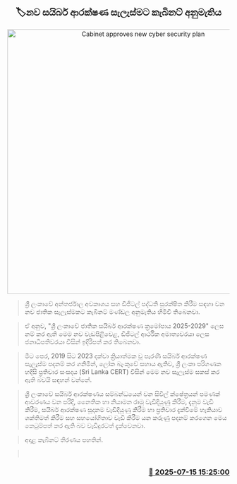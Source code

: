 <p align='center'><b><h2 align='center' title='Cabinet approves new cyber security plan'>🏷නව සයිබර් ආරක්ෂණ සැලැස්මට කැබිනට් අනුමැතිය</h2></b></p>
<p align='center'><img src='https://helakuru.sgp1.cdn.digitaloceanspaces.com/esana/images/lib/cabinet-updates[1].jpg' width='600' alt='Cabinet approves new cyber security plan'></p>

> ශ්‍රී ලංකාවේ අන්තර්ජාල අවකාශය සහ ඩිජිටල් පද්ධති සුරක්ෂිත කිරීම සඳහා වන නව ජාතික සැලැස්මකට කැබිනට් මණ්ඩල අනුමැතිය හිමිවී තිබෙනවා.

> ඒ අනුව, "ශ්‍රී ලංකාවේ ජාතික සයිබර් ආරක්ෂණ ක්‍රමෝපාය 2025-2029" ලෙස නම් කර ඇති මෙම නව වැඩපිළිවෙළ, ඩිජිටල් ආර්ථික අමාත්‍යවරයා ලෙස ජනාධිපතිවරයා විසින් ඉදිරිපත් කර තිබෙනවා.

> මීට පෙර, 2019 සිට 2023 දක්වා ක්‍රියාත්මක වූ පැරණි සයිබර් ආරක්ෂණ සැලැස්ම පදනම් කර ගනිමින්, ලෝක බැංකුවේ සහාය ඇතිව, ශ්‍රී ලංකා පරිගණක හදිසි ප්‍රතිචාර සංසදය (Sri Lanka CERT) විසින් මෙම නව සැලැස්ම සකස් කර ඇති බවයි සඳහන් වන්නේ.

> ශ්‍රී ලංකාවේ සයිබර් ආරක්ෂණය සම්බන්ධයෙන් වන සිවිල් ක්ෂේත්‍රයන් පමණක් ආවරණය වන පරිදි, නෛතික හා නියාමන රාමු වැඩිදියුණු කිරීම, දැනුම වැඩි කිරීම, සයිබර් ආරක්ෂණ සූදානම වැඩිදියුණු කිරීම හා ප්‍රතිචාර දැක්වීමේ හැකියාව ශක්තිමත් කිරීම සහ සහයෝගිතාව වැඩි කිරීම යන කරුණු පදනම් කරගෙන මෙය කෙටුම්පත් කර ඇති බව වැඩිදුර‍ටත් දැක්වෙනවා.

> අදාළ කැබිනට් තීරණය පහතින්. 

>  



<h3 align='right'><a href='https://www.helakuru.lk/esana/p/111869/'>📅 2025-07-15 15:25:00</a></h3>
